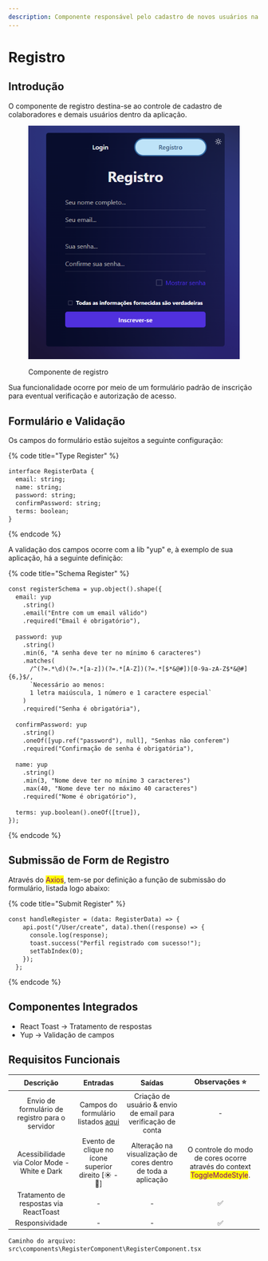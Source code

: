 ```yaml
---
description: Componente responsável pelo cadastro de novos usuários na plataforma.
---
```


# Registro

## Introdução

O componente de registro destina-se ao controle de cadastro de colaboradores e demais usuários dentro da aplicação.

<figure><img src="../../.gitbook/assets/image (1) (3).png" alt=""><figcaption><p>Componente de registro</p></figcaption></figure>

Sua funcionalidade ocorre por meio de um formulário padrão de inscrição para eventual verificação e autorização de acesso.

## Formulário e Validação

Os campos do formulário estão sujeitos a seguinte configuração:

{% code title="Type Register" %}
```tsx
interface RegisterData {
  email: string;
  name: string;
  password: string;
  confirmPassword: string;
  terms: boolean;
}
```
{% endcode %}

A validação dos campos ocorre com a lib "yup" e, à exemplo de sua aplicação, há a seguinte definição:

{% code title="Schema Register" %}
```tsx
const registerSchema = yup.object().shape({
  email: yup
    .string()
    .email("Entre com um email válido")
    .required("Email é obrigatório"),

  password: yup
    .string()
    .min(6, "A senha deve ter no mínimo 6 caracteres")
    .matches(
      /^(?=.*\d)(?=.*[a-z])(?=.*[A-Z])(?=.*[$*&@#])[0-9a-zA-Z$*&@#]{6,}$/,
      `Necessário ao menos: 
      1 letra maiúscula, 1 número e 1 caractere especial`
    )
    .required("Senha é obrigatória"),

  confirmPassword: yup
    .string()
    .oneOf([yup.ref("password"), null], "Senhas não conferem")
    .required("Confirmação de senha é obrigatória"),

  name: yup
    .string()
    .min(3, "Nome deve ter no mínimo 3 caracteres")
    .max(40, "Nome deve ter no máximo 40 caracteres")
    .required("Nome é obrigatório"),

  terms: yup.boolean().oneOf([true]),
});
```
{% endcode %}

## Submissão de Form de Registro

Através do <mark style="color:purple;">Axios</mark>, <mark style="color:purple;"></mark> tem-se por definição a função de submissão do formulário, listada logo abaixo:

{% code title="Submit Register" %}
```tsx
const handleRegister = (data: RegisterData) => {
    api.post("/User/create", data).then((response) => {
      console.log(response);
      toast.success("Perfil registrado com sucesso!");
      setTabIndex(0);
    });
  };
```
{% endcode %}

## Componentes Integrados

* React Toast -> Tratamento de respostas
* Yup -> Validação de campos

## Requisitos Funcionais

|                    Descrição                    |                                 Entradas                                 |                             Saídas                            |                                               Observações ⭐                                               |
| :---------------------------------------------: | :----------------------------------------------------------------------: | :-----------------------------------------------------------: | :-------------------------------------------------------------------------------------------------------: |
| Envio de formulário de registro para o servidor | Campos do formulário listados [aqui](registro.md#formulario-e-validacao) | Criação de usuário & envio de email para verificação de conta |                                                     -                                                     |
|   Acessibilidade via Color Mode - White e Dark  |           Evento de clique no ícone superior direito \[☀ - 🌙]           | Alteração na visualização de cores dentro de toda a aplicação | O controle do modo de cores ocorre através do context <mark style="color:purple;">ToggleModeStyle</mark>. |
|      Tratamento de respostas via ReactToast     |                                     -                                    |                               -                               |                                                     ✅                                                     |
|                 Responsividade                  |                                     -                                    |                               -                               |                                                     ✅                                                     |

```
Caminho do arquivo: src\components\RegisterComponent\RegisterComponent.tsx
```
